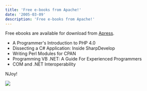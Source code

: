 ```yaml
---
title: 'Free e-books from Apache!'
date: '2005-03-09'
description: 'Free e-books from Apache!'
---
```


Free ebooks are available for download from [Apress][0].

* A Programmer's Introduction to PHP 4.0
* Dissecting a C\# Application: Inside SharpDevelop
* Writing Perl Modules for CPAN
* Programming VB .NET: A Guide For Experienced Programmers
* COM and .NET Interoperability

NJoy!

![](/images/7854873-111035167388653291?l=shvelmur.blogspot.com)


[0]: http://www.apress.com/free/index.html "Apress Free E-books"